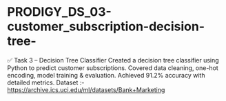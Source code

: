 # PRODIGY_DS_03-customer_subscription-decision-tree-
✅ Task 3 – Decision Tree Classifier  Created a decision tree classifier using Python to predict customer subscriptions. Covered data cleaning, one-hot encoding, model training &amp; evaluation. Achieved 91.2% accuracy with detailed metrics. Dataset :- https://archive.ics.uci.edu/ml/datasets/Bank+Marketing
